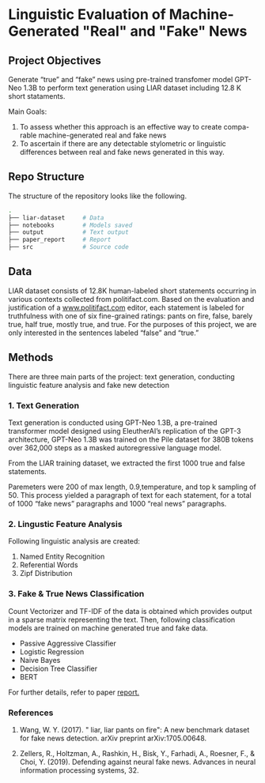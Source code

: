 # Linguistic Evaluation of Machine-Generated "Real" and "Fake" News

## Project Objectives
Generate “true” and “fake” news using pre-trained transfomer model GPT-Neo 1.3B to perform text generation using LIAR dataset including 12.8 K short stataments.

Main Goals:
1. To assess whether this approach is an effective way to create compa- rable machine-generated real and fake news
2. To ascertain if there are any detectable stylometric or linguistic differences between real and fake news generated in this way.

## Repo Structure

The structure of the repository looks like the following.

```bash
.
├── liar-dataset     # Data
├── notebooks        # Models saved
├── output           # Text output
├── paper_report     # Report
├── src              # Source code
```

## Data

LIAR dataset consists of 12.8K human-labeled short statements occurring in various contexts collected from politifact.com. 
Based on the evaluation and justification of a www.politifact.com editor, each statement is labeled for truthfulness with one of six fine-grained ratings: pants on fire, false, barely true, half true, mostly true, and true. For the purposes of this project, we are only interested in the sentences labeled “false” and “true.” 

## Methods

There are three main parts of the project: text generation, conducting linguistic feature analysis and fake new detection 

### 1. Text Generation

Text generation is conducted using GPT-Neo 1.3B, a pre-trained transformer model designed using EleutherAI’s replication of the GPT-3 architecture, GPT-Neo 1.3B was trained on the Pile dataset for 380B tokens over 362,000 steps as a masked autoregressive language model.

From the LIAR training dataset, we extracted the first 1000 true and false statements. 

Paremeters were 200 of max length, 0.9,temperature, and top k sampling of 50. This process yielded a paragraph of text for each statement, for a total of 1000 “fake news” paragraphs and 1000 “real news” paragraphs.

### 2. Lingustic Feature Analysis

Following linguistic analysis are created:

1. Named Entity Recognition
2. Referential Words
3. Zipf Distribution


### 3. Fake & True News Classification

Count Vectorizer and TF-IDF of the data is obtained which provides output in a sparse matrix representing the text. Then, following classification models are trained on machine generated true and fake data.

* Passive Aggressive Classifier
* Logistic Regression
* Naive Bayes
* Decision Tree Classifier
* BERT

For further details, refer to paper [report.](https://github.com/azizamirsaidova/fake-news-detection/blob/main/paper_report/Final%20Paper.pdf)

### References

1. Wang, W. Y. (2017). " liar, liar pants on fire": A new benchmark dataset for fake news detection. arXiv preprint arXiv:1705.00648.

2. Zellers, R., Holtzman, A., Rashkin, H., Bisk, Y., Farhadi, A., Roesner, F., & Choi, Y. (2019). Defending against neural fake news. Advances in neural information processing systems, 32. 
